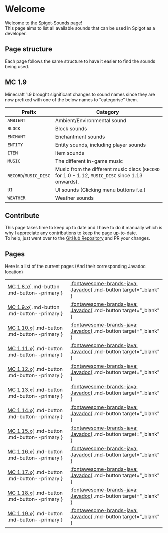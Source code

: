 # Welcome
Welcome to the Spigot-Sounds page!  
This page aims to list all available sounds that can be used in Spigot as a developer.

## Page structure
Each page follows the same structure to have it easier to find the sounds being used.

## MC 1.9
Minecraft 1.9 brought significant changes to sound names since they are now prefixed with one of the below names to "categorise" them.

| Prefix                | Category                                                                                         |
| --------------------- | ------------------------------------------------------------------------------------------------ |
| `AMBIENT`             | Ambient/Environmental sound                                                                      |
| `BLOCK`               | Block sounds                                                                                     |
| `ENCHANT`             | Enchantment sounds                                                                               |
| `ENTITY`              | Entity sounds, including player sounds                                                           |
| `ITEM`                | Item sounds                                                                                      |
| `MUSIC`               | The different in-game music                                                                      |
| `RECORD`/`MUSIC_DISC` | Music from the different music discs (`RECORD` for 1.0 - 1.12, `MUSIC_DISC` since 1.13 onwards). |
| `UI`                  | UI sounds (Clicking menu buttons f.e.)                                                           |
| `WEATHER`             | Weather sounds                                                                                   |

## Contribute
This page takes time to keep up to date and I have to do it manually which is why I appreciate any contributions to keep the page up-to-date.  
To help, just went over to the [GitHub Repository](https://github.com/Andre601/Spigot-Sounds) and PR your changes.

## Pages
Here is a list of the current pages (And their corresponding Javadoc location)

|                                                                  |                                                                                                                                   |
| ---------------------------------------------------------------- | --------------------------------------------------------------------------------------------------------------------------------- |
| [MC 1.8.x](sounds/mc-1.8.md){ .md-button .md-button--primary }   | [:fontawesome-brands-java: Javadoc](https://helpch.at/docs/1.8.8/org/bukkit/Sound.html){ .md-button target="_blank" }             |
| [MC 1.9.x](sounds/mc-1.9.md){ .md-button .md-button--primary }   | [:fontawesome-brands-java: Javadoc](https://helpch.at/docs/1.9.4/org/bukkit/Sound.html){ .md-button target="_blank" }             |
| [MC 1.10.x](sounds/mc-1.10.md){ .md-button .md-button--primary } | [:fontawesome-brands-java: Javadoc](https://helpch.at/docs/1.10.2/org/bukkit/Sound.html){ .md-button target="_blank" }            |
| [MC 1.11.x](sounds/mc-1.11.md){ .md-button .md-button--primary } | [:fontawesome-brands-java: Javadoc](https://helpch.at/docs/1.11.2/org/bukkit/Sound.html){ .md-button target="_blank" }            |
| [MC 1.12.x](sounds/mc-1.12.md){ .md-button .md-button--primary } | [:fontawesome-brands-java: Javadoc](https://helpch.at/docs/1.12.2/org/bukkit/Sound.html){ .md-button target="_blank" }            |
| [MC 1.13.x](sounds/mc-1.13.md){ .md-button .md-button--primary } | [:fontawesome-brands-java: Javadoc](https://helpch.at/docs/1.13.2/org/bukkit/Sound.html){ .md-button target="_blank" }            |
| [MC 1.14.x](sounds/mc-1.14.md){ .md-button .md-button--primary } | [:fontawesome-brands-java: Javadoc](https://helpch.at/docs/1.14.2/org/bukkit/Sound.html){ .md-button target="_blank" }            |
| [MC 1.15.x](sounds/mc-1.15.md){ .md-button .md-button--primary } | [:fontawesome-brands-java: Javadoc](https://helpch.at/docs/1.15.2/org/bukkit/Sound.html){ .md-button target="_blank" }            |
| [MC 1.16.x](sounds/mc-1.16.md){ .md-button .md-button--primary } | [:fontawesome-brands-java: Javadoc](https://helpch.at/docs/1.16.5/org/bukkit/Sound.html){ .md-button target="_blank" }            |
| [MC 1.17.x](sounds/mc-1.17.md){ .md-button .md-button--primary } | [:fontawesome-brands-java: Javadoc](https://helpch.at/docs/1.17.1/org/bukkit/Sound.html){ .md-button target="_blank" }            |
| [MC 1.18.x](sounds/mc-1.18.md){ .md-button .md-button--primary } | [:fontawesome-brands-java: Javadoc](https://helpch.at/docs/1.18/org/bukkit/Sound.html){ .md-button target="_blank" }              |
| [MC 1.19.x](sounds/mc-1.19.md){ .md-button .md-button--primary } | [:fontawesome-brands-java: Javadoc](https://hub.spigotmc.org/javadocs/spigot/org/bukkit/Sound.html){ .md-button target="_blank" } |
